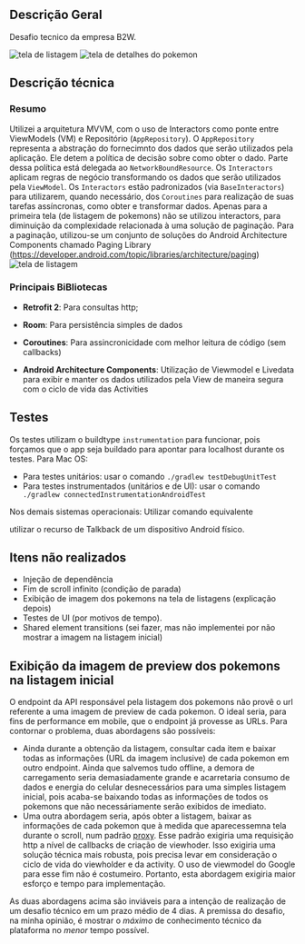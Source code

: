 ## Descrição Geral

Desafio tecnico da empresa B2W.

![tela de listagem](captures/Screenshot_1598645593.png)     ![tela de detalhes do pokemon](captures/Screenshot_1598645603.png)

## Descrição técnica

### Resumo
Utilizei a arquitetura MVVM, com o uso de Interactors como ponte entre ViewModels (VM) e Repositório (`AppRepository`).
O `AppRepository` representa a abstração do fornecimnto dos dados que serão utilizados pela aplicação. Ele detem a política de decisão sobre como obter o dado. Parte dessa política está delegada ao `NetworkBoundResource`.
Os `Interactors` aplicam regras de negócio transformando os dados que serão utilizados pela `ViewModel`. Os `Interactors` estão padronizados (via `BaseInteractors`) para utilizarem, quando necessário, dos `Coroutines` para realização de suas tarefas assíncronas, como obter e transformar dados.
Apenas para a primeira tela (de listagem de pokemons) não se utilizou interactors, para diminuição da complexidade relacionada à uma solução de paginação.
Para a paginação, utilizou-se um conjunto de soluções do Android Architecture Components chamado Paging Library (https://developer.android.com/topic/libraries/architecture/paging)
![tela de listagem](captures/android_arch.png)


### Principais BiBliotecas

- **Retrofit 2**: Para consultas http;

- **Room**: Para persistência simples de dados

- **Coroutines**: Para assincronicidade com melhor leitura de código (sem callbacks)

- **Android Architecture Components**: Utilização de Viewmodel e Livedata
  para exibir e manter os dados utilizados pela View de maneira segura
  com o ciclo de vida das Activities


## Testes

Os testes utilizam o buildtype ```instrumentation``` para funcionar, pois forçamos que o app seja buildado para apontar para localhost durante os testes.
Para Mac OS:
- Para testes unitários: usar o comando ```./gradlew testDebugUnitTest```
- Para testes instrumentados (unitários e de UI): usar o comando ``` ./gradlew connectedInstrumentationAndroidTest```

Nos demais sistemas operacionais: Utilizar comando equivalente

 utilizar o recurso de Talkback de um dispositivo Android físico.

## Itens não realizados

- Injeção de dependência
- Fim de scroll infinito (condição de parada) 
- Exibição de imagem dos pokemons na tela de listagens (explicação depois)
- Testes de UI (por motivos de tempo).
- Shared element transitions (sei fazer, mas não implementei por não mostrar a imagem na listagem inicial)

## Exibição da imagem de preview dos pokemons na listagem inicial

O endpoint da API responsável pela listagem dos pokemons não provê o url referente a uma imagem de preview de cada pokemon. O ideal seria, para fins de performance em mobile, que o endpoint já provesse as URLs.
Para contornar o problema, duas abordagens são possíveis:

- Ainda durante a obtenção da listagem, consultar cada item e baixar todas as informações (URL da imagem inclusive) de cada pokemon em outro endpoint. Ainda que salvemos tudo offline, a demora de carregamento seria demasiadamente grande e acarretaria consumo de dados e energia do celular desnecessários para uma simples listagem inicial, pois acaba-se baixando todas as informações de todos os pokemons que não necessáriamente serão exibidos de imediato.
- Uma outra abordagem seria, após obter a listagem, baixar as informações de cada pokemon que à medida que aparecessemna tela durante o scroll, num padrão [proxy](https://pt.wikipedia.org/wiki/Proxy_(padr%C3%B5es_de_projeto)#:~:text=O%20Padr%C3%A3o%20de%20Projeto%20Proxy,acesso%20distribu%C3%ADdo%2C%20controlado%20ou%20inteligente.). Esse padrão exigiria uma requisição http a nível de callbacks de criação de viewhoder. Isso exigiria uma solução técnica mais robusta, pois precisa levar em consideração o ciclo de vida do viewholder e da activity. O uso de viewmodel do Google para esse fim não é costumeiro. Portanto, esta abordagem exigiria maior esforço e tempo para implementação.

As duas abordagens acima são inviáveis para a intenção de realização de um desafio técnico em um prazo médio de 4 dias. A premissa do desafio, na minha opinião, é mostrar o _máximo_ de conhecimento técnico da plataforma no _menor_ tempo possível.

 